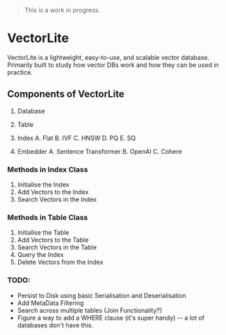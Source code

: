 > This is a work in progress.

# VectorLite
VectorLite is a lightweight, easy-to-use, and scalable vector database. Primarily built to study how vector DBs work and how they can be used in practice.

## Components of VectorLite 

1. Database 
2. Table 
3. Index
  A. Flat
  B. IVF
  C. HNSW
  D. PQ
  E. SQ

4. Embedder
  A. Sentence Transformer
  B. OpenAI
  C. Cohere


### Methods in Index Class
1. Initialise the Index
2. Add Vectors to the Index
3. Search Vectors in the Index


### Methods in Table Class
1. Initialise the Table
2. Add Vectors to the Table
3. Search Vectors in the Table
4. Query the Index
5. Delete Vectors from the Index

### TODO:
- Persist to Disk using basic Serialisation and Deserialisation
- Add MetaData Filtering
- Search across multiple tables (Join Functionality?)
- Figure a way to add a WHERE clause (it's super handy) -- a lot of databases don't have this.

